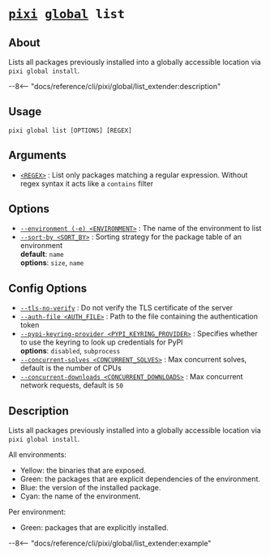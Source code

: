 <!--- This file is autogenerated. Do not edit manually! -->
# <code>[pixi](../../pixi.md) [global](../global.md) list</code>

## About
Lists all packages previously installed into a globally accessible location via `pixi global install`.

--8<-- "docs/reference/cli/pixi/global/list_extender:description"

## Usage
```
pixi global list [OPTIONS] [REGEX]
```

## Arguments
- <a id="arg-<REGEX>" href="#arg-<REGEX>">`<REGEX>`</a>
:  List only packages matching a regular expression. Without regex syntax it acts like a `contains` filter

## Options
- <a id="arg---environment" href="#arg---environment">`--environment (-e) <ENVIRONMENT>`</a>
:  The name of the environment to list
- <a id="arg---sort-by" href="#arg---sort-by">`--sort-by <SORT_BY>`</a>
:  Sorting strategy for the package table of an environment
<br>**default**: `name`
<br>**options**: `size`, `name`

## Config Options
- <a id="arg---tls-no-verify" href="#arg---tls-no-verify">`--tls-no-verify`</a>
:  Do not verify the TLS certificate of the server
- <a id="arg---auth-file" href="#arg---auth-file">`--auth-file <AUTH_FILE>`</a>
:  Path to the file containing the authentication token
- <a id="arg---pypi-keyring-provider" href="#arg---pypi-keyring-provider">`--pypi-keyring-provider <PYPI_KEYRING_PROVIDER>`</a>
:  Specifies whether to use the keyring to look up credentials for PyPI
<br>**options**: `disabled`, `subprocess`
- <a id="arg---concurrent-solves" href="#arg---concurrent-solves">`--concurrent-solves <CONCURRENT_SOLVES>`</a>
:  Max concurrent solves, default is the number of CPUs
- <a id="arg---concurrent-downloads" href="#arg---concurrent-downloads">`--concurrent-downloads <CONCURRENT_DOWNLOADS>`</a>
:  Max concurrent network requests, default is `50`

## Description
Lists all packages previously installed into a globally accessible location via `pixi global install`.

All environments:

- Yellow: the binaries that are exposed.
- Green: the packages that are explicit dependencies of the environment.
- Blue: the version of the installed package.
- Cyan: the name of the environment.

Per environment:

- Green: packages that are explicitly installed.


--8<-- "docs/reference/cli/pixi/global/list_extender:example"
